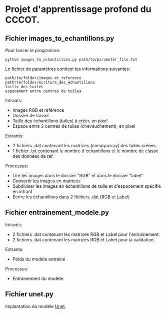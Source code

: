 # Projet d'apprentissage profond du CCCOT.

## Fichier images_to_echantillons.py  
Pour lancer le programme:  
``` 
python images_to_echantillons.py path/to/parameter_file.txt
```

Le fichier de paramètres contient les informations suivantes:  
```
path/to/folder/images_et_reference
path/to/folder/ecriture_des_echantillons
taille des tuiles
espacement entre centres de tuiles
```

Intrants: 
- Images RGB et référence
- Dossier de travail
- Taille des échantillons (tuiles) à créer, en pixel
- Espace entre 2 centres de tuiles (chevauchement), en pixel

Extrants:
- 2 fichiers .dat contenant les matrices (numpy.array) des tuiles créées.
- 1 fichier .txt contenant le nombre d'echantillons et le nombre de classe des données de ref.

Processus: 
- Lire les images dans le dossier "RGB" et dans le dossier "label"
- Convertir les images en matrices
- Subdiviser les images en échantillons de taille et d'espacement spécifié en intrant
- Écrire les échantillons dans 2 fichiers .dat (RGB et Label)

## Fichier entrainement_modele.py

Intrants:
- 2 fichiers .dat contenant les matrices RGB et Label pour l'entrainement.
- 2 fichiers .dat contenant les matrices RGB et Label pour la validation.

Extrants:
- Poids du modèle entrainé

Processus:
- Entrainement du modèle. 

## Fichier unet.py
Implantation du modèle [Unet](https://github.com/jocicmarko/ultrasound-nerve-segmentation). 

